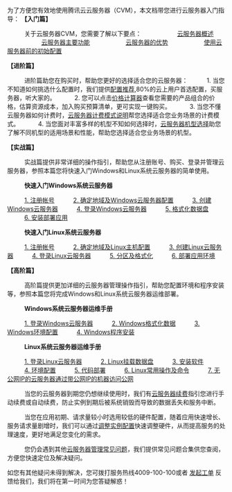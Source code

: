 
为了方便您有效地使用腾讯云云服务器（CVM），本文档带您进行云服务器入门指导：
**【入门篇】**

&nbsp;&nbsp;&nbsp;&nbsp;&nbsp;&nbsp;&nbsp;&nbsp;&nbsp;&nbsp;关于云服务器CVM，您需要了解以下要点：
&nbsp;&nbsp;&nbsp;&nbsp;&nbsp;&nbsp;&nbsp;&nbsp;&nbsp;&nbsp;&nbsp;&nbsp;&nbsp;&nbsp;&nbsp;&nbsp;&nbsp;&nbsp;&nbsp;&nbsp;[云服务器概述](https://www.qcloud.com/doc/product/213/495)
&nbsp;&nbsp;&nbsp;&nbsp;&nbsp;&nbsp;&nbsp;&nbsp;&nbsp;&nbsp;&nbsp;&nbsp;&nbsp;&nbsp;&nbsp;&nbsp;&nbsp;&nbsp;&nbsp;&nbsp;[云服务器主要功能](https://www.qcloud.com/doc/product/213/3035)
&nbsp;&nbsp;&nbsp;&nbsp;&nbsp;&nbsp;&nbsp;&nbsp;&nbsp;&nbsp;&nbsp;&nbsp;&nbsp;&nbsp;&nbsp;&nbsp;&nbsp;&nbsp;&nbsp;&nbsp;[云服务器的优势](https://www.qcloud.com/doc/product/213/3036)
&nbsp;&nbsp;&nbsp;&nbsp;&nbsp;&nbsp;&nbsp;&nbsp;&nbsp;&nbsp;&nbsp;&nbsp;&nbsp;&nbsp;&nbsp;&nbsp;&nbsp;&nbsp;&nbsp;&nbsp;[使用云服务器前的初始配置](https://www.qcloud.com/doc/product/213/6090)

**【进阶篇】**

&nbsp;&nbsp;&nbsp;&nbsp;&nbsp;&nbsp;&nbsp;&nbsp;&nbsp;&nbsp;进阶篇助您在购买时，帮助您更好的选择适合您的云服务器：
&nbsp;&nbsp;&nbsp;&nbsp;&nbsp;&nbsp;&nbsp;&nbsp;&nbsp;&nbsp;1. 当您不知道如何挑选什么配置时，我们提供[配置推荐](https://www.qcloud.com/act/event/recommand.html),80%的云上用户首选配置，买服务器，听大家的。
&nbsp;&nbsp;&nbsp;&nbsp;&nbsp;&nbsp;&nbsp;&nbsp;&nbsp;&nbsp;2. 您可以点击[价格计算器](https://buy.qcloud.com/calculator/cvm)查看您需要的产品组合的价格，估算资源成本，加入购买预算清单，更可实现一键购买。
&nbsp;&nbsp;&nbsp;&nbsp;&nbsp;&nbsp;&nbsp;&nbsp;&nbsp;&nbsp;3. 当您不懂云服务器如何计费时，[云服务器计费模式说明](https://www.qcloud.com/doc/product/213/2180)帮您选择适合您业务场景的计费模式。
&nbsp;&nbsp;&nbsp;&nbsp;&nbsp;&nbsp;&nbsp;&nbsp;&nbsp;&nbsp;4. 当您面对丰富多样的机型不知如何选择时，[云服务器机型选择](https://www.qcloud.com/document/product/213/7153)助您了解不同机型的适用场景和性能，帮助您选择适合您业务场景的机型。

**【实战篇】**

&nbsp;&nbsp;&nbsp;&nbsp;&nbsp;&nbsp;&nbsp;&nbsp;&nbsp;&nbsp;实战篇提供非常详细的操作指引，帮助您从注册账号、购买、登录并管理云服务器，参照本篇您将快速入门Windows和Linux系统云服务器的简单使用。

&nbsp;&nbsp;&nbsp;&nbsp;&nbsp;&nbsp;&nbsp;&nbsp;&nbsp;&nbsp;**快速入门Windows系统云服务器**

&nbsp;&nbsp;&nbsp;&nbsp;&nbsp;&nbsp;&nbsp;&nbsp;&nbsp;&nbsp;[1. 注册帐号](https://www.qcloud.com/doc/product/213/2764)
&nbsp;&nbsp;&nbsp;&nbsp;&nbsp;&nbsp;&nbsp;&nbsp;&nbsp;&nbsp;[2. 确定地域及Windows云服务器配置](https://www.qcloud.com/doc/product/213/2762)
&nbsp;&nbsp;&nbsp;&nbsp;&nbsp;&nbsp;&nbsp;&nbsp;&nbsp;&nbsp;[3. 创建Windows云服务器](https://www.qcloud.com/doc/product/213/2763)
&nbsp;&nbsp;&nbsp;&nbsp;&nbsp;&nbsp;&nbsp;&nbsp;&nbsp;&nbsp;[4. 登录Windows云服务器](https://www.qcloud.com/doc/product/213/2783)
&nbsp;&nbsp;&nbsp;&nbsp;&nbsp;&nbsp;&nbsp;&nbsp;&nbsp;&nbsp;[5. 格式化数据盘](https://www.qcloud.com/doc/product/213/2786)
&nbsp;&nbsp;&nbsp;&nbsp;&nbsp;&nbsp;&nbsp;&nbsp;&nbsp;&nbsp;[6. 安装部署应用](https://www.qcloud.com/doc/product/213/2881)

&nbsp;&nbsp;&nbsp;&nbsp;&nbsp;&nbsp;&nbsp;&nbsp;&nbsp;&nbsp;**快速入门Linux系统云服务器**

&nbsp;&nbsp;&nbsp;&nbsp;&nbsp;&nbsp;&nbsp;&nbsp;&nbsp;&nbsp;[1. 注册帐号](https://www.qcloud.com/doc/product/213/2936)
&nbsp;&nbsp;&nbsp;&nbsp;&nbsp;&nbsp;&nbsp;&nbsp;&nbsp;&nbsp;[2. 确定地域及Linux主机配置](https://www.qcloud.com/doc/product/213/2937)
&nbsp;&nbsp;&nbsp;&nbsp;&nbsp;&nbsp;&nbsp;&nbsp;&nbsp;&nbsp;[3. 创建Linux云服务器](https://www.qcloud.com/doc/product/213/2972)
&nbsp;&nbsp;&nbsp;&nbsp;&nbsp;&nbsp;&nbsp;&nbsp;&nbsp;&nbsp;[4. 登录Linux云服务器](https://www.qcloud.com/doc/product/213/2973)
&nbsp;&nbsp;&nbsp;&nbsp;&nbsp;&nbsp;&nbsp;&nbsp;&nbsp;&nbsp;[5. 分区及格式化](https://www.qcloud.com/doc/product/213/2974)
&nbsp;&nbsp;&nbsp;&nbsp;&nbsp;&nbsp;&nbsp;&nbsp;&nbsp;&nbsp;[6. 部署应用环境](https://www.qcloud.com/doc/product/213/2975)

**【高阶篇】**

&nbsp;&nbsp;&nbsp;&nbsp;&nbsp;&nbsp;&nbsp;&nbsp;&nbsp;&nbsp;高阶篇提供更加详细的云服务器管理操作指引，帮助您配置环境和程序安装等，参照本篇您将完成Windows和Linux系统云服务器运维部署。

&nbsp;&nbsp;&nbsp;&nbsp;&nbsp;&nbsp;&nbsp;&nbsp;&nbsp;&nbsp;**Windows系统云服务器运维手册**

&nbsp;&nbsp;&nbsp;&nbsp;&nbsp;&nbsp;&nbsp;&nbsp;&nbsp;&nbsp;[1. 登录Windows云服务器](http://www.qcloud.com/doc/product/213/Windows%E6%9C%BA%E5%99%A8%E7%99%BB%E5%BD%95%E6%9C%89%E5%85%AC%E7%BD%91IP%E7%9A%84Windows%E4%BA%91%E6%9C%8D%E5%8A%A1%E5%99%A8)
&nbsp;&nbsp;&nbsp;&nbsp;&nbsp;&nbsp;&nbsp;&nbsp;&nbsp;&nbsp;[2. Windows格式化数据](http://www.qcloud.com/doc/product/213/Windows%E4%BA%91%E6%9C%8D%E5%8A%A1%E5%99%A8%E6%95%B0%E6%8D%AE%E7%9B%98%E5%88%86%E5%8C%BA%E5%92%8C%E6%A0%BC%E5%BC%8F%E5%8C%96)
&nbsp;&nbsp;&nbsp;&nbsp;&nbsp;&nbsp;&nbsp;&nbsp;&nbsp;&nbsp;[3. Windows环境配置](http://www.qcloud.com/doc/product/213/%E5%AE%89%E8%A3%85%E9%85%8D%E7%BD%AEIIS%E5%8F%8APHP)
&nbsp;&nbsp;&nbsp;&nbsp;&nbsp;&nbsp;&nbsp;&nbsp;&nbsp;&nbsp;[4. Windows程序安装](http://www.qcloud.com/doc/product/213/%E4%B8%8A%E4%BC%A0%E6%96%87%E4%BB%B6%E5%88%B0Windows%E4%BA%91%E6%9C%8D%E5%8A%A1%E5%99%A8)

&nbsp;&nbsp;&nbsp;&nbsp;&nbsp;&nbsp;&nbsp;&nbsp;&nbsp;&nbsp;**Linux系统云服务器运维手册**

&nbsp;&nbsp;&nbsp;&nbsp;&nbsp;&nbsp;&nbsp;&nbsp;&nbsp;&nbsp;[1. 登录Linux云服务器](http://www.qcloud.com/doc/product/213/Windows%E6%9C%BA%E5%99%A8%E4%BD%BF%E7%94%A8%E5%AF%86%E7%A0%81%E7%99%BB%E5%BD%95%E6%9C%89%E5%85%AC%E7%BD%91IP%E7%9A%84Linux%E4%BA%91%E6%9C%8D%E5%8A%A1%E5%99%A8)
&nbsp;&nbsp;&nbsp;&nbsp;&nbsp;&nbsp;&nbsp;&nbsp;&nbsp;&nbsp;[2. Linux挂载数据盘](http://www.qcloud.com/doc/product/213/%E4%BD%BF%E7%94%A8MBR%E5%88%86%E5%8C%BA%E8%A1%A8%E5%88%86%E5%8C%BA%E5%B9%B6%E6%A0%BC%E5%BC%8F%E5%8C%96)
&nbsp;&nbsp;&nbsp;&nbsp;&nbsp;&nbsp;&nbsp;&nbsp;&nbsp;&nbsp;[3. 安装软件](http://www.qcloud.com/doc/product/213/CentOS%E7%8E%AF%E5%A2%83%E4%B8%8B%E9%80%9A%E8%BF%87YUM%E5%AE%89%E8%A3%85%E8%BD%AF%E4%BB%B6)
&nbsp;&nbsp;&nbsp;&nbsp;&nbsp;&nbsp;&nbsp;&nbsp;&nbsp;&nbsp;[4. 环境配置](http://www.qcloud.com/doc/product/213/CentOS%E4%B8%8BLNMP%E7%8E%AF%E5%A2%83%E9%85%8D%E7%BD%AE)
&nbsp;&nbsp;&nbsp;&nbsp;&nbsp;&nbsp;&nbsp;&nbsp;&nbsp;&nbsp;[5. 代码部署](http://www.qcloud.com/doc/product/213/Windows%E6%9C%BA%E5%99%A8%E9%80%9A%E8%BF%87WinSCP%E4%B8%8A%E4%BC%A0%E6%96%87%E4%BB%B6)
&nbsp;&nbsp;&nbsp;&nbsp;&nbsp;&nbsp;&nbsp;&nbsp;&nbsp;&nbsp;[6. Linux常用操作及命令](http://www.qcloud.com/doc/product/213/Linux%E5%B8%B8%E7%94%A8%E6%93%8D%E4%BD%9C%E5%8F%8A%E5%91%BD%E4%BB%A4)
&nbsp;&nbsp;&nbsp;&nbsp;&nbsp;&nbsp;&nbsp;&nbsp;&nbsp;&nbsp;[7. 无公网IP的云服务器通过带公网IP的机器访问公网](http://www.qcloud.com/doc/product/213/%E6%97%A0%E5%85%AC%E7%BD%91CVM%E9%80%9A%E8%BF%87%E5%B8%A6%E5%85%AC%E7%BD%91CVM%E5%87%BA%E8%AE%BF%E5%85%AC%E7%BD%91)

&nbsp;&nbsp;&nbsp;&nbsp;&nbsp;&nbsp;&nbsp;&nbsp;&nbsp;&nbsp;当您的云服务器到期您仍想继续使用时，我们有[云服务器续费](https://www.qcloud.com/doc/product/213/6143)指引您进行手动续费或自动续费，防止实例到期后被系统销毁而导致的数据丢失和服务中断。

&nbsp;&nbsp;&nbsp;&nbsp;&nbsp;&nbsp;&nbsp;&nbsp;&nbsp;&nbsp;当您在应用初期、请求量较小时选用较低的硬件配置，随着应用快速增长、服务请求量剧增时，我们可以通过[调整实例配置](https://www.qcloud.com/doc/product/213/5730)快速调整硬件，从而提高服务的处理速度，更好地满足您变化的需求。

&nbsp;&nbsp;&nbsp;&nbsp;&nbsp;&nbsp;&nbsp;&nbsp;&nbsp;&nbsp;您仍会遇到其他[云服务器管理常见问题](https://www.qcloud.com/doc/product/213/2539)，我们提供常见问题合集供您查阅，方便您快速定位及解决疑问。


如您有其他疑问未得到解决，您可拨打服务热线4009-100-100或者 [发起工单](https://console.qcloud.com/workorder/category) 反馈给我们，我们将在第一时间为您答疑解惑！


